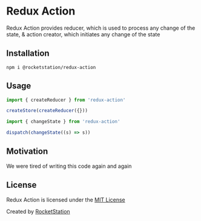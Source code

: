 # Redux Action

Redux Action provides reducer, which is used to process any change of the state, & action creator, which initiates any change of the state

## Installation

```
npm i @rocketstation/redux-action
```

## Usage

```javascript
import { createReducer } from 'redux-action'

createStore(createReducer({}))
```

```javascript
import { changeState } from 'redux-action'

dispatch(changeState((s) => s))
```

## Motivation

We were tired of writing this code again and again

## License

Redux Action is licensed under the [MIT License](http://opensource.org/licenses/MIT)

Created by [RocketStation](http://rstation.io)

